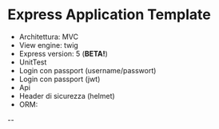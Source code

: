# Express Application Template
 
- Architettura: MVC
- View engine: twig
- Express version: 5 (**BETA!**)
- UnitTest
- Login con passport (username/passwort)
- Login con passport (jwt)
- Api
- Header di sicurezza (helmet)
- ORM: 


-- 
